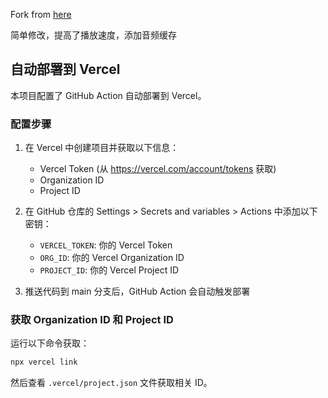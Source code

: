 Fork from [here](https://github.com/zhen-ke/phonetic-Symbols)

简单修改，提高了播放速度，添加音频缓存

## 自动部署到 Vercel

本项目配置了 GitHub Action 自动部署到 Vercel。

### 配置步骤

1. 在 Vercel 中创建项目并获取以下信息：
   - Vercel Token (从 https://vercel.com/account/tokens 获取)
   - Organization ID
   - Project ID

2. 在 GitHub 仓库的 Settings > Secrets and variables > Actions 中添加以下密钥：
   - `VERCEL_TOKEN`: 你的 Vercel Token
   - `ORG_ID`: 你的 Vercel Organization ID
   - `PROJECT_ID`: 你的 Vercel Project ID

3. 推送代码到 main 分支后，GitHub Action 会自动触发部署

### 获取 Organization ID 和 Project ID

运行以下命令获取：
```bash
npx vercel link
```

然后查看 `.vercel/project.json` 文件获取相关 ID。


